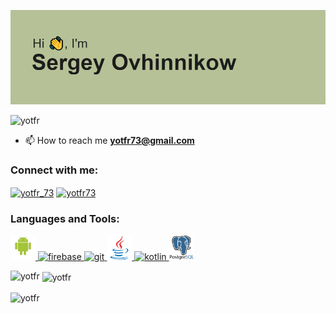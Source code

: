 ![MasterHead](https://raw.githubusercontent.com/Yotfr/Yotfr/main/header.png)
<p align="left"> <img src="https://komarev.com/ghpvc/?username=yotfr&label=Profile%20views&color=0e75b6&style=flat" alt="yotfr" /> </p>

- 📫 How to reach me **yotfr73@gmail.com**

<h3 align="left">Connect with me:</h3>
<p align="left">
<a href="https://instagram.com/yotfr_73" target="blank"><img align="center" src="https://raw.githubusercontent.com/rahuldkjain/github-profile-readme-generator/master/src/images/icons/Social/instagram.svg" alt="yotfr_73" height="30" width="40" /></a>
<a href="https://www.leetcode.com/yotfr73" target="blank"><img align="center" src="https://raw.githubusercontent.com/rahuldkjain/github-profile-readme-generator/master/src/images/icons/Social/leet-code.svg" alt="yotfr73" height="30" width="40" /></a>
</p>

<h3 align="left">Languages and Tools:</h3>
<p align="left"> <a href="https://developer.android.com" target="_blank" rel="noreferrer"> <img src="https://raw.githubusercontent.com/devicons/devicon/master/icons/android/android-original-wordmark.svg" alt="android" width="40" height="40"/> </a> <a href="https://firebase.google.com/" target="_blank" rel="noreferrer"> <img src="https://www.vectorlogo.zone/logos/firebase/firebase-icon.svg" alt="firebase" width="40" height="40"/> </a> <a href="https://git-scm.com/" target="_blank" rel="noreferrer"> <img src="https://www.vectorlogo.zone/logos/git-scm/git-scm-icon.svg" alt="git" width="40" height="40"/> </a> <a href="https://www.java.com" target="_blank" rel="noreferrer"> <img src="https://raw.githubusercontent.com/devicons/devicon/master/icons/java/java-original.svg" alt="java" width="40" height="40"/> </a> <a href="https://kotlinlang.org" target="_blank" rel="noreferrer"> <img src="https://www.vectorlogo.zone/logos/kotlinlang/kotlinlang-icon.svg" alt="kotlin" width="40" height="40"/> </a> <a href="https://www.postgresql.org" target="_blank" rel="noreferrer"> <img src="https://raw.githubusercontent.com/devicons/devicon/master/icons/postgresql/postgresql-original-wordmark.svg" alt="postgresql" width="40" height="40"/> </a> </p>

<p><img align="left" src="https://github-readme-stats.vercel.app/api/top-langs?username=yotfr&show_icons=true&locale=en&layout=compact" alt="yotfr" /></p>

<p>&nbsp;<img align="center" src="https://github-readme-stats.vercel.app/api?username=yotfr&show_icons=true&locale=en" alt="yotfr" /></p>

<p><img align="center" src="https://github-readme-streak-stats.herokuapp.com/?user=yotfr&" alt="yotfr" /></p>
